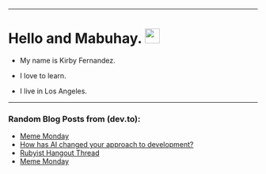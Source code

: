 
<img src="https://komarev.com/ghpvc/?username=kirbygit&style=flat-square&color=blue" alt=""/>

---
<h1>
  Hello and Mabuhay.
  <img src="https://media.giphy.com/media/hvRJCLFzcasrR4ia7z/giphy.gif" width="30px"/>
</h1>

- My name is Kirby Fernandez.

- I love to learn.

- I live in Los Angeles.

---

### Random Blog Posts from (dev.to):
<!-- BLOG-POST-LIST:START -->
- [Meme Monday](https://dev.to/ben/meme-monday-43bd)
- [How has AI changed your approach to development?](https://dev.to/ben/how-has-ai-changed-your-approach-to-development-2hk0)
- [Rubyist Hangout Thread](https://dev.to/devteam/rubyist-hangout-thread-859)
- [Meme Monday](https://dev.to/ben/meme-monday-51j1)
<!-- BLOG-POST-LIST:END -->
